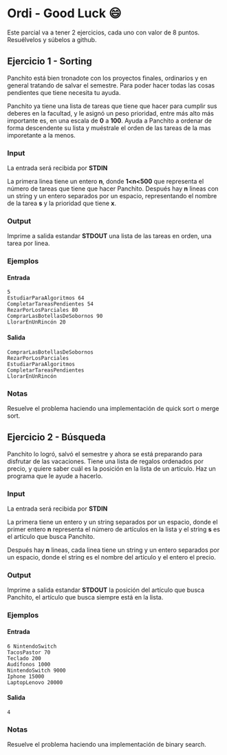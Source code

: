 # Ordi - Good Luck :smile:
Este parcial va a tener 2 ejercicios, cada uno con valor de 8 puntos. Resuélvelos y súbelos a github.

## Ejercicio 1 - Sorting

Panchito está bien tronadote con los proyectos finales, ordinarios y en general tratando de salvar el semestre. Para poder hacer todas las cosas pendientes que tiene necesita tu ayuda. 

Panchito ya tiene una lista de tareas que tiene que hacer para cumplir sus deberes en la facultad, y le asignó un peso prioridad, entre más alto más importante es, en una escala de **0** a **100**. Ayuda a Panchito a ordenar de forma descendente su lista y muéstrale el orden de las tareas de la mas imporetante a la menos.


### Input

La entrada será recibida por **STDIN**

La primera linea tiene un entero **n**, donde **1<n<500** que representa el número de tareas que tiene que hacer Panchito. Después hay **n** lineas con un string y un entero separados por un espacio, representando el nombre de la tarea **s** y la prioridad que tiene **x**.

### Output

Imprime a salida estandar **STDOUT** una lista de las tareas en orden, una tarea por linea.

### Ejemplos

#### Entrada
```
5
EstudiarParaAlgoritmos 64
CompletarTareasPendientes 54
RezarPorLosParciales 80
ComprarLasBotellasDeSobornos 90
LlorarEnUnRincón 20
```
#### Salida

```
ComprarLasBotellasDeSobornos
RezarPorLosParciales
EstudiarParaAlgoritmos
CompletarTareasPendientes
LlorarEnUnRincón
```

### Notas

Resuelve el problema haciendo una implementación de quick sort o merge sort.


## Ejercicio 2 - Búsqueda

Panchito lo logró, salvó el semestre y ahora se está preparando para disfrutar de las vacaciones. Tiene una lista de regalos ordenados por precio, y quiere saber cuál es la posición en la lista de un artículo. Haz un programa que le ayude a hacerlo.


### Input

La entrada será recibida por **STDIN**

La primera tiene un entero y un string separados por un espacio, donde el primer entero **n** representa el número de artículos en la lista y el string **s** es el artículo que busca Panchito.

Después hay **n** lineas, cada linea tiene un string y un entero separados por un espacio, donde el string es el nombre del artículo y el entero el precio.

### Output

Imprime a salida estandar **STDOUT** la posición del artículo que busca Panchito, el artículo que busca siempre está en la lista.

### Ejemplos

#### Entrada
```
6 NintendoSwitch
TacosPastor 70
Teclado 200
Audífonos 1000
NintendoSwitch 9000
Iphone 15000
LaptopLenovo 20000
```
#### Salida

```
4
```

### Notas

Resuelve el problema haciendo una implementación de binary search.